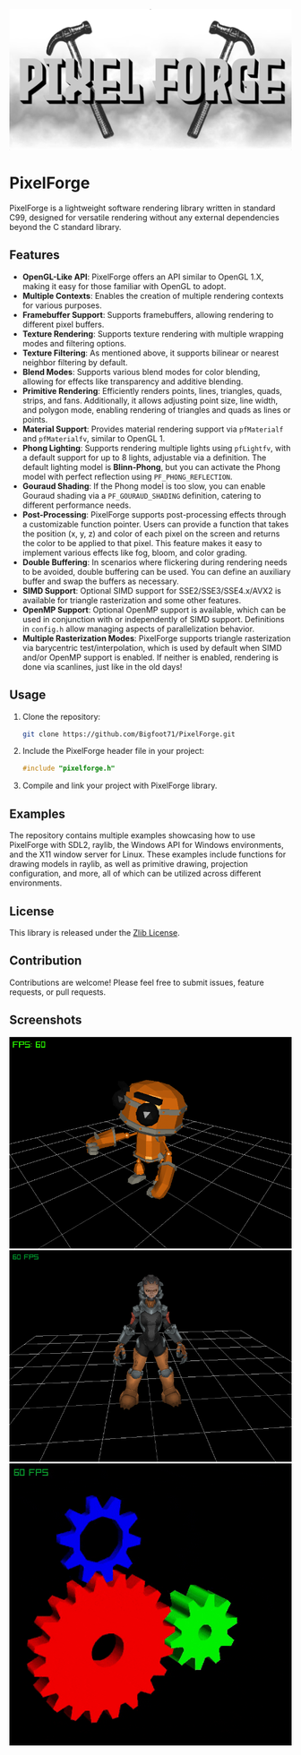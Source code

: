 ![PixelForge](examples/resources/images/PixelForge.png)

# PixelForge

PixelForge is a lightweight software rendering library written in standard C99, designed for versatile rendering without any external dependencies beyond the C standard library.

## Features

- **OpenGL-Like API**: PixelForge offers an API similar to OpenGL 1.X, making it easy for those familiar with OpenGL to adopt.
- **Multiple Contexts**: Enables the creation of multiple rendering contexts for various purposes.
- **Framebuffer Support**: Supports framebuffers, allowing rendering to different pixel buffers.
- **Texture Rendering**: Supports texture rendering with multiple wrapping modes and filtering options.
- **Texture Filtering**: As mentioned above, it supports bilinear or nearest neighbor filtering by default.
- **Blend Modes**: Supports various blend modes for color blending, allowing for effects like transparency and additive blending.
- **Primitive Rendering**: Efficiently renders points, lines, triangles, quads, strips, and fans. Additionally, it allows adjusting point size, line width, and polygon mode, enabling rendering of triangles and quads as lines or points.
- **Material Support**: Provides material rendering support via `pfMaterialf` and `pfMaterialfv`, similar to OpenGL 1.
- **Phong Lighting**: Supports rendering multiple lights using `pfLightfv`, with a default support for up to 8 lights, adjustable via a definition. The default lighting model is **Blinn-Phong**, but you can activate the Phong model with perfect reflection using `PF_PHONG_REFLECTION`.
- **Gouraud Shading**: If the Phong model is too slow, you can enable Gouraud shading via a `PF_GOURAUD_SHADING` definition, catering to different performance needs.
- **Post-Processing**: PixelForge supports post-processing effects through a customizable function pointer. Users can provide a function that takes the position (x, y, z) and color of each pixel on the screen and returns the color to be applied to that pixel. This feature makes it easy to implement various effects like fog, bloom, and color grading.
- **Double Buffering**: In scenarios where flickering during rendering needs to be avoided, double buffering can be used. You can define an auxiliary buffer and swap the buffers as necessary.
- **SIMD Support**: Optional SIMD support for SSE2/SSE3/SSE4.x/AVX2 is available for triangle rasterization and some other features.
- **OpenMP Support**: Optional OpenMP support is available, which can be used in conjunction with or independently of SIMD support. Definitions in `config.h` allow managing aspects of parallelization behavior.
- **Multiple Rasterization Modes**: PixelForge supports triangle rasterization via barycentric test/interpolation, which is used by default when SIMD and/or OpenMP support is enabled. If neither is enabled, rendering is done via scanlines, just like in the old days!

## Usage

1. Clone the repository:

   ```bash
   git clone https://github.com/Bigfoot71/PixelForge.git
   ```

2. Include the PixelForge header file in your project:

   ```c
   #include "pixelforge.h"
   ```

3. Compile and link your project with PixelForge library.

## Examples

The repository contains multiple examples showcasing how to use PixelForge with SDL2, raylib, the Windows API for Windows environments, and the X11 window server for Linux. These examples include functions for drawing models in raylib, as well as primitive drawing, projection configuration, and more, all of which can be utilized across different environments.

## License

This library is released under the [Zlib License](LICENSE).

## Contribution

Contributions are welcome! Please feel free to submit issues, feature requests, or pull requests.

## Screenshots
![PixelForge](examples/screenshots/ModelAnimation.png)
![PixelForge](examples/screenshots/ModelTextured.png)
![PixelForge](examples/screenshots/Gears.gif)
